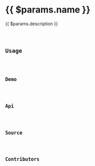 <script setup>
import Meta from '../../../src/components/meta.vue'
import Badges from '../../../src/components/badges.vue'
import Api from '../../../src/components/api.vue'
import Demo from '../../../src/components/demo.vue'
import Source from '../../../src/components/source.vue'
import Contributors from '../../../src/components/contributors.vue'
import Code from '../../../src/components/code.vue'
</script>

# {{ $params.name }}

<Badges :category="$params.category" :is-test="$params.isTest" />

<Meta :last-modified="$params.lastModified" />

<template v-if="$params.browserapi">

::: tip
This hook uses <a :href="$params.browserapi.description" target="_blank">**{{ $params.browserapi.name }}**</a> browser api to provide enhanced functionality. Make sure to check for compatibility with different browsers when using this api
:::

</template>

{{ $params.description }}

<Code :code="$params.example" lang="typescript" />

## Usage

<Code :code="$params.usage" lang="typescript" />

## Demo

<Demo :hook="$params.name" />

## Api

<Api :apiParameters="$params.apiParameters" />

## Source

<Source :hook="$params.name" />

## Contributors

<Contributors :contributors="$params.contributors" />

